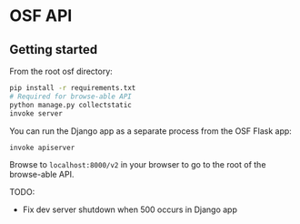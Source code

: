 
# OSF API

## Getting started

From the root osf directory:

```bash
pip install -r requirements.txt
# Required for browse-able API
python manage.py collectstatic
invoke server
```

You can run the Django app as a separate process from the OSF Flask app:

```bash
invoke apiserver
```

Browse to `localhost:8000/v2` in your browser to go to the root of the browse-able API.


TODO:

- Fix dev server shutdown when 500 occurs in Django app

